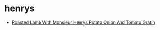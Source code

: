 # henrys

 * [Roasted Lamb With Monsieur Henrys Potato Onion And Tomato Gratin](index/r/roasted-lamb-with-monsieur-henrys-potato-onion-and-tomato-gratin-106727.json)
